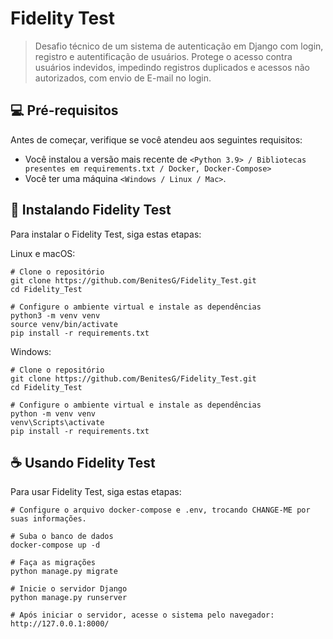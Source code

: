 # Fidelity Test

> Desafio técnico de um sistema de autenticação em Django com login, registro e autentificação de usuários.
Protege o acesso contra usuários indevidos, impedindo registros duplicados e acessos não autorizados, com envio de E-mail no login.

## 💻 Pré-requisitos

Antes de começar, verifique se você atendeu aos seguintes requisitos:

- Você instalou a versão mais recente de `<Python 3.9> / Bibliotecas presentes em requirements.txt / Docker, Docker-Compose>`
- Você ter uma máquina `<Windows / Linux / Mac>`.

## 🚀 Instalando Fidelity Test

Para instalar o Fidelity Test, siga estas etapas:

Linux e macOS:

```
# Clone o repositório
git clone https://github.com/BenitesG/Fidelity_Test.git
cd Fidelity_Test

# Configure o ambiente virtual e instale as dependências
python3 -m venv venv
source venv/bin/activate
pip install -r requirements.txt
```

Windows:

```
# Clone o repositório
git clone https://github.com/BenitesG/Fidelity_Test.git
cd Fidelity_Test

# Configure o ambiente virtual e instale as dependências
python -m venv venv
venv\Scripts\activate
pip install -r requirements.txt
```

## ☕ Usando Fidelity Test

Para usar Fidelity Test, siga estas etapas:

```
# Configure o arquivo docker-compose e .env, trocando CHANGE-ME por suas informações.

# Suba o banco de dados
docker-compose up -d

# Faça as migrações
python manage.py migrate

# Inicie o servidor Django
python manage.py runserver

# Após iniciar o servidor, acesse o sistema pelo navegador:
http://127.0.0.1:8000/
```
